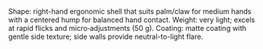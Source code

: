 Shape: right-hand ergonomic shell that suits palm/claw for medium hands with a centered hump for balanced hand contact.
Weight: very light; excels at rapid flicks and micro‑adjustments (50 g).
Coating: matte coating with gentle side texture; side walls provide neutral-to-light flare.
